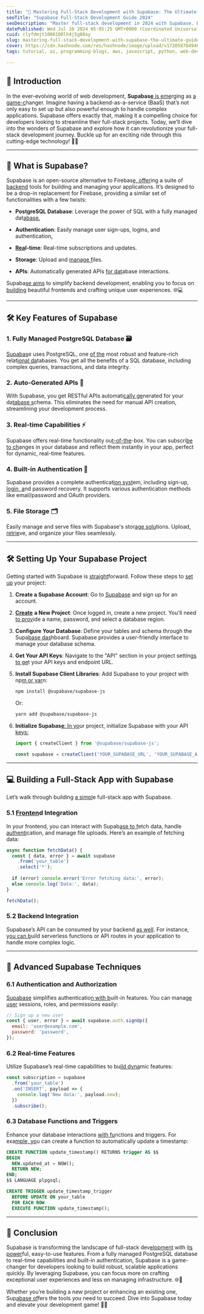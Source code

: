 ```yaml
---
title: "🚀 Mastering Full-Stack Development with Supabase: The Ultimate Guide for 2024 🌟"
seoTitle: "Supabase Full-Stack Development Guide 2024"
seoDescription: "Master full-stack development in 2024 with Supabase. Learn its key features and how to build robust, scalable apps efficiently. 🚀🌟"
datePublished: Wed Jul 10 2024 05:05:25 GMT+0000 (Coordinated Universal Time)
cuid: clyfdmjt1000108lh4j5g80ay
slug: mastering-full-stack-development-with-supabase-the-ultimate-guide-for-2024
cover: https://cdn.hashnode.com/res/hashnode/image/upload/v1720587849407/3dfa6e3e-d796-4cbb-890e-450fe2ef1ae0.png
tags: tutorial, ai, programming-blogs, aws, javascript, python, web-development, react-native, machine-learning, webdev, reactjs, typescript, devops, beginners, frontend-development

---
```


## 🌟 Introduction

In the ever-evolving world of web development, **Supabas**[**e** is eme](https://supabase.com/)rging as [a game-c](https://supabase.com/)hanger. Imagine having a backend-as-a-service (BaaS) that’s not only easy to set up but also powerful enough to handle complex applications. Supabase offers exactly that, making it a compelling choice for developers looking to streamline their full-stack projects. Today, we’ll dive into the wonders of Supabase and explore how it can revolutionize your full-stack development journey. Buckle up for an exciting ride through this cutting-edge technology! 🚀✨

---

## 🤔 What is Supabase?

Supabase is an open-source alternative to Firebas[e, offer](https://supabase.com/)ing a suite of [backend](https://supabase.com/) tools for building and managing your applications. It’s designed to be a drop-in replacement for Firebase, providing a similar set of functionalities with a few twists:

* **PostgreSQL Database**: Leverage the power of SQL with a fully managed dat[abase.](https://supabase.com/)
    
* **Authentication**: Easily manage user sign-ups, logins, and authentication[.](https://supabase.com/)
    
* [**Rea**](https://supabase.com/)**l-time**: Real-time subscriptions and updates.
    
* **Storage**: Upload and [manage f](https://supabase.com/)iles.
    
* **APIs**: Automatically generated APIs [for dat](https://supabase.com/)abase interactions.
    

Supaba[se aims](https://supabase.com/) to simplify backend development, enabling you to focus on [buildin](https://supabase.com/)g beautiful frontends and crafting unique user experiences. 🌐💻

---

## 🛠️ Key Features of Supabase

### 1\. **Fully Managed PostgreSQL Database** 🗃️

[Supabas](https://supabase.com/)e uses PostgreSQL, one [of the](https://supabase.com/) most robust and feature-rich relat[ional da](https://supabase.com/)tabases. You get all the benefits of a SQL database, including complex queries, transactions, and data integrity.

### 2\. **Auto-Generated APIs** 🔧

With Supabase, you get RESTful APIs automati[cally ge](https://supabase.com/)nerated for your da[tabase s](https://supabase.com/)chema. This eliminates the need for manual API creation, streamlining your development process.

### 3\. **Real-time Capabilities** ⚡

Supabase offers real-time functionality ou[t-of-the](https://supabase.com/)\-box. You can subscri[be to ch](https://supabase.com/)anges in your database and reflect them instantly in your app, perfect for dynamic, real-time features.

### 4\. **Built-in Authentication** 🔐

Supabase provides a complete authenticat[ion syst](https://supabase.com/)em, including sign-up, [login, a](https://supabase.com/)nd password recovery. It supports various authentication methods like email/password and OAuth providers.

### 5\. **File Storage** 🗂️

Easily manage and serve files with Supabase's stor[age solu](https://supabase.com/)tions. Upload[, retrie](https://supabase.com/)ve, and organize your files seamlessly.

---

## 🛠️ Setting Up Your Supabase Project

Getting started with Supabase is [straight](https://supabase.com/)forward. Follow these steps to [set up](https://supabase.com/) your project:

1. **Create a Supabase Account**: Go to [Supabase](https://supabase.com/) and sign up for an account.
    
2. [**Create**](https://supabase.com/) **a New Project**: Once logged in, create a new project. You'll need [to prov](https://supabase.com/)ide a name, password, and select a database region.
    
3. **Configure Your Database**: Define your tables and schema through the Supa[base das](https://supabase.com/)hboard. Supabase provides a user-friendly interface to manage your database schema.
    
4. **Get Your API Keys**: Navigate to the "API" section in your project settin[gs to ge](https://supabase.com/)t your API keys and endpoint URL.
    
5. **Install Supabase Client Libraries**: Add Supabase to your project with np[m or yar](https://supabase.com/)n:
    
    ```bash
    npm install @supabase/supabase-js
    ```
    
    Or:
    
    ```bash
    yarn add @supabase/supabase-js
    ```
    
6. **Initialize Supabas**[**e**: In yo](https://supabase.com/)ur project, initialize Supabase with your API [keys:](https://supabase.com/)
    
    ```javascript
    import { createClient } from '@supabase/supabase-js';
    
    const supabase = createClient('YOUR_SUPABASE_URL', 'YOUR_SUPABASE_ANON_KEY');
    ```
    

---

## 💻 Building a Full-Stack App with Supabase

Let’s walk through building [a simpl](https://supabase.com/)e full-stack app with Supabase.

### 5.1 [Fronten](https://supabase.com/)d Integration

In your frontend, you can interact with Supab[ase to f](https://supabase.com/)etch data, handle [authenti](https://supabase.com/)cation, and manage file uploads. Here’s an example of fetching data:

```javascript
async function fetchData() {
  const { data, error } = await supabase
    .from('your_table')
    .select('*');
  
  if (error) console.error('Error fetching data:', error);
  else console.log('Data:', data);
}

fetchData();
```

### 5.2 Backend Integration

Supabase’s API can be consumed by your backend [as well](https://supabase.com/). For instance, y[ou can b](https://supabase.com/)uild serverless functions or API routes in your application to handle more complex logic.

---

## 🚀 Advanced Supabase Techniques

### 6.1 Authentication and Authorization

[Supabase](https://supabase.com/) simplifies authenticatio[n with b](https://supabase.com/)uilt-in features. You can mana[ge user](https://supabase.com/) sessions, roles, and permissions easily:

```javascript
// Sign up a new user
const { user, error } = await supabase.auth.signUp({
  email: 'user@example.com',
  password: 'password',
});
```

### 6.2 Real-time Features

Utilize Supabase’s real-time capabilities to bu[ild dyna](https://supabase.com/)mic features:

```javascript
const subscription = supabase
  .from('your_table')
  .on('INSERT', payload => {
    console.log('New data:', payload.new);
  })
  .subscribe();
```

### 6.3 Database Functions and Triggers

Enhance your database interactions [with fu](https://supabase.com/)nctions and triggers. For exa[mple, yo](https://supabase.com/)u can create a function to automatically update a timestamp:

```sql
CREATE FUNCTION update_timestamp() RETURNS trigger AS $$
BEGIN
  NEW.updated_at = NOW();
  RETURN NEW;
END;
$$ LANGUAGE plpgsql;

CREATE TRIGGER update_timestamp_trigger
  BEFORE UPDATE ON your_table
  FOR EACH ROW
  EXECUTE FUNCTION update_timestamp();
```

---

## 🎉 Conclusion

Supabase is transforming the landscape of full-stack dev[elopment](https://supabase.com/) with i[ts power](https://supabase.com/)ful, easy-to-use features. From a fully managed PostgreSQL database to real-time capabilities and built-in authentication, Supabase is a game-changer for developers looking to build robust, scalable applications quickly. By leveraging Supabase, you can focus more on crafting exceptional user experiences and less on managing infrastructure. 🌐💪

Whether you’re building a new project or enhancing an existing one, Sup[abase of](https://supabase.com/)fers the tools you need to succeed. Dive into Supabase today and elevate your development game! 🚀✨